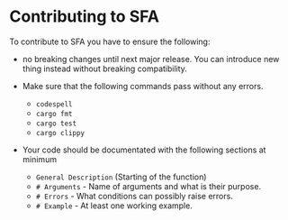 # Contributing to SFA

To contribute to SFA you have to ensure the following:

* no breaking changes until next major release.
  You can introduce new thing instead without
  breaking compatibility.

* Make sure that the following commands pass
  without any errors.
  
  * `codespell`
  * `cargo fmt`
  * `cargo test`
  * `cargo clippy`

* Your code should be documentated with the
  following sections at minimum

  * `General Description` (Starting of the function)
  * `# Arguments` - Name of arguments and what is their purpose.
  * `# Errors` - What conditions can possibly raise errors.
  * `# Example` - At least one working example.